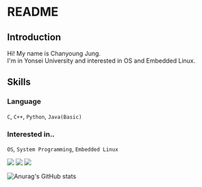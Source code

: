 # README

## Introduction
Hi! My name is Chanyoung Jung.  
I'm in Yonsei University and interested in OS and Embedded Linux.

## Skills

### Language

```C```, ```C++```, ```Python```, ```Java(Basic)```

### Interested in..

```OS```, ```System Programming```, ```Embedded Linux```


<a href="" target="_blank"><img src="https://img.shields.io/badge/Linux-FCC624?style=flat&logo=linux&logoColor=000000"/></a>
<a href="" target="_blank"><img src="https://img.shields.io/badge/Android-3DDC84?style=flat&logo=android&logoColor=000000"/></a>
<a href="" target="_blank"><img src="https://img.shields.io/badge/march11381@gmail.com-EA4335?style=flat&logo=gmail&logoColor=ffffff"/></a>

![Anurag's GitHub stats](https://github-readme-stats.vercel.app/api?username=lovelyzzkei&show_icons=true&theme=merko)

<!--
**lovelyzzkei/lovelyzzkei** is a ✨ _special_ ✨ repository because its `README.md` (this file) appears on your GitHub profile.

Here are some ideas to get you started:

- 🔭 I’m currently working on ...
- 🌱 I’m currently learning ...
- 👯 I’m looking to collaborate on ...
- 🤔 I’m looking for help with ...
- 💬 Ask me about ...
- 📫 How to reach me: ...
- 😄 Pronouns: ...
- ⚡ Fun fact: ...
-->
